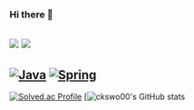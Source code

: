 ### Hi there 👋

<!--
**ckswo00/ckswo00** is a ✨ _special_ ✨ repository because its `README.md` (this file) appears on your GitHub profile.

Here are some ideas to get you started:

- 🔭 I’m currently working on ...
- 🌱 I’m currently learning ...
- 👯 I’m looking to collaborate on ...
- 🤔 I’m looking for help with ...
- 💬 Ask me about ...
- 📫 How to reach me: ...
- 😄 Pronouns: ...
- ⚡ Fun fact: ...
-->
<img src="https://img.shields.io/badge/Java-007396?style=plastic-square&logo=java&logoColor=white"/> <img src="https://img.shields.io/badge/spring-007396?style=plastic-square&logo=spring&logoColor=green"/>
----
[![Java](https://img.shields.io/badge/Java-F7DF1E?style=for-the-badge&logo=java&logoColor=red)](https://developer.mozilla.org/en-US/docs/Web/Java)
[![Spring](https://img.shields.io/badge/Spring-43853D?style=for-the-badge&logo=Spring&logoColor=white)](https://Spring.org/)
----
[![Solved.ac Profile](http://mazassumnida.wtf/api/generate_badge?boj=lcj0519)](https://solved.ac/lcj0519)
[![ ckswo00's GitHub stats](https://github-readme-stats.vercel.app/api?username=ckswo00&show_icons=true&theme=radical)
